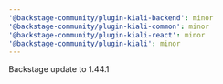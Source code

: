 ```yaml
---
'@backstage-community/plugin-kiali-backend': minor
'@backstage-community/plugin-kiali-common': minor
'@backstage-community/plugin-kiali-react': minor
'@backstage-community/plugin-kiali': minor
---
```


Backstage update to 1.44.1

